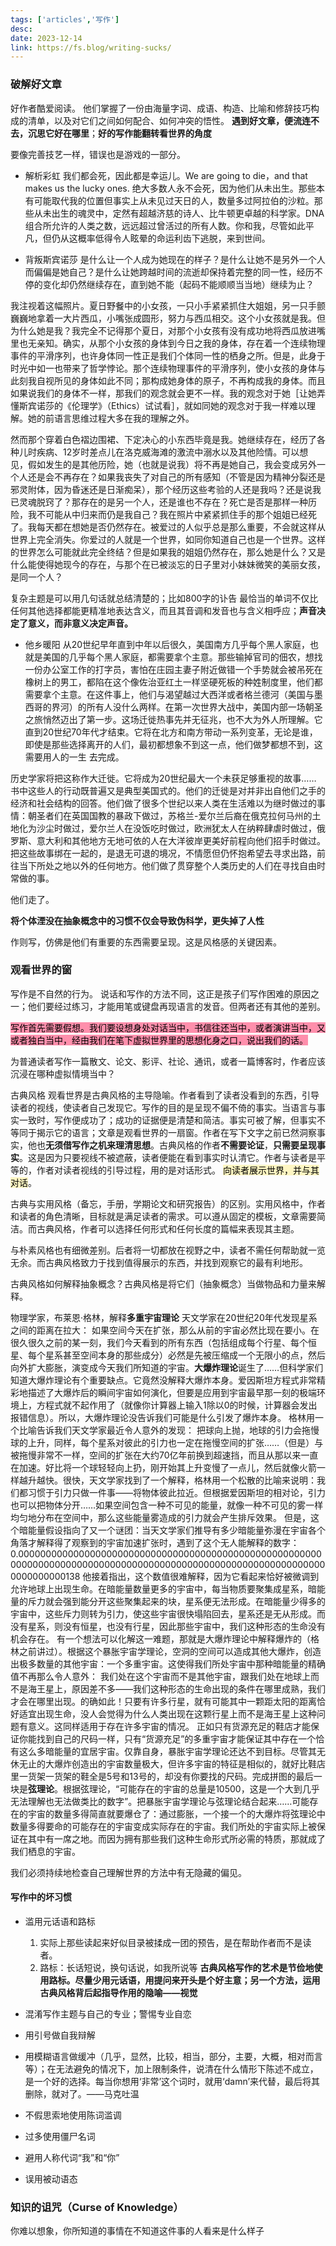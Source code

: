 ```yaml
---
tags: ['articles','写作']
desc: 
date: 2023-12-14
link: https://fs.blog/writing-sucks/
---
```


### 破解好文章

好作者酷爱阅读。
他们掌握了一份由海量字词、成语、构造、比喻和修辞技巧构成的清单，以及对它们之间如何配合、如何冲突的悟性。
**遇到好文章，便流连不去，沉思它好在哪里**；**好的写作能翻转看世界的角度**

要像完善技艺一样，错误也是游戏的一部分。

- 解析彩虹
我们都会死，因此都是幸运儿。We are going to die，and that makes us the lucky ones.
绝大多数人永不会死，因为他们从未出生。那些本有可能取代我的位置但事实上从未见过天日的人，数量多过阿拉伯的沙粒。那些从未出生的魂灵中，定然有超越济慈的诗人、比牛顿更卓越的科学家。DNA组合所允许的人类之数，远远超过曾活过的所有人数。你和我，尽管如此平凡，但仍从这概率低得令人眩晕的命运利齿下逃脱，来到世间。


- 背叛斯宾诺莎
是什么让一个人成为她现在的样子？是什么让她不是另外一个人而偏偏是她自己？是什么让她跨越时间的流逝却保持着完整的同一性，经历不停的变化却仍然继续存在，直到她不能（起码不能顺顺当当地）继续为止？

我注视着这幅照片。夏日野餐中的小女孩，一只小手紧紧抓住大姐姐，另一只手颤巍巍地拿着一大片西瓜，小嘴张成圆形，努力与西瓜相交。这个小女孩就是我。但为什么她是我？我完全不记得那个夏日，对那个小女孩有没有成功地将西瓜放进嘴里也无亲知。确实，从那个小女孩的身体到今日之我的身体，存在着一个连续物理事件的平滑序列，也许身体同一性正是我们个体同一性的栖身之所。但是，此身于时光中如一也带来了哲学悖论。那个连续物理事件的平滑序列，使小女孩的身体与此刻我自视所见的身体如此不同；那构成她身体的原子，不再构成我的身体。而且如果说我们的身体不一样，那我们的观念就会更不一样。我的观念对于她［让她弄懂斯宾诺莎的《伦理学》（Ethics）试试看］，就如同她的观念对于我一样难以理解。她的前语言思维过程大多在我的理解之外。

然而那个穿着白色褶边围裙、下定决心的小东西毕竟是我。她继续存在，经历了各种儿时疾病、12岁时差点儿在洛克威海滩的激流中溺水以及其他险情。可以想见，假如发生的是其他历险，她（也就是说我）将不再是她自己，我会变成另外一个人还是会不再存在？如果我丧失了对自己的所有感知（不管是因为精神分裂还是邪灵附体，因为昏迷还是日渐痴呆），那个经历这些考验的人还是我吗？还是说我已灵魂脱窍了？那存在的是另一个人，还是谁也不存在？死亡是否是那样一种历险，我不可能从中归来而仍是我自己？我在照片中紧紧抓住手的那个姐姐已经死了。我每天都在想她是否仍然存在。被爱过的人似乎总是那么重要，不会就这样从世界上完全消失。你爱过的人就是一个世界，如同你知道自己也是一个世界。这样的世界怎么可能就此完全终结？但是如果我的姐姐仍然存在，那么她是什么？又是什么能使得她现今的存在，与那个在已被淡忘的日子里对小妹妹微笑的美丽女孩，是同一个人？



复杂主题是可以用几句话就总结清楚的；比如800字的讣告
最恰当的单词不仅比任何其他选择都能更精准地表达含义，而且其音调和发音也与含义相呼应；**声音决定了意义，而非意义决定声音。**


- 他乡暖阳
从20世纪早年直到中年以后很久，美国南方几乎每个黑人家庭，也就是美国的几乎每个黑人家庭，都需要拿个主意。那些输掉官司的佃农，想找一份办公室工作的打字员，害怕在庄园主妻子附近做错一个手势就会被吊死在橡树上的男工，都陷在这个像佐治亚红土一样坚硬死板的种姓制度里，他们都需要拿个主意。在这件事上，他们与渴望越过大西洋或者格兰德河（美国与墨西哥的界河）的所有人没什么两样。在第一次世界大战中，美国内部一场朝圣之旅悄然迈出了第一步。这场迁徙热事先并无征兆，也不大为外人所理解。它直到20世纪70年代才结束。它将在北方和南方带动一系列变革，无论是谁，即使是那些选择离开的人们，最初都想象不到这一点，他们做梦都想不到，这需要用人的一生
去完成。

历史学家将把这称作大迁徙。它将成为20世纪最大一个未获足够重视的故事……
书中这些人的行动既普遍又是典型美国式的。他们的迁徙是对并非出自他们之手的经济和社会结构的回答。他们做了很多个世纪以来人类在生活难以为继时做过的事情：朝圣者们在英国国教的暴政下做过，苏格兰-爱尔兰后裔在俄克拉何马州的土地化为沙尘时做过，爱尔兰人在没饭吃时做过，欧洲犹太人在纳粹肆虐时做过，俄罗斯、意大利和其他地方无地可依的人在大洋彼岸更美好前程向他们招手时做过。把这些故事绑在一起的，是退无可退的境况，不情愿但仍怀抱希望去寻求出路，前往当下所处之地以外的任何地方。他们做了贯穿整个人类历史的人们在寻找自由时常做的事。

他们走了。

**将个体湮没在抽象概念中的习惯不仅会导致伪科学，更失掉了人性**

作则写，仿佛是他们有重要的东西需要呈现。这是风格感的关键因素。


### 观看世界的窗

写作是不自然的行为。
说话和写作的方法不同，这正是孩子们写作困难的原因之一；他们要经过练习，才能用笔或键盘再现语言的发音。但两者还有其他的差别。

<mark style="background: #FF5582A6;">写作首先需要假想。我们要设想身处对话当中，书信往还当中，或者演讲当中，又或者独白当中，经由我们在笔下虚拟世界里的思想化身之口，说出我们的话。</mark>


为普通读者写作一篇散文、论文、影评、社论、通讯，或者一篇博客时，作者应该沉浸在哪种虚拟情境当中？

古典风格
	观看世界是古典风格的主导隐喻。作者看到了读者没看到的东西，引导读者的视线，使读者自己发现它。写作的目的是呈现不偏不倚的事实。当语言与事实一致时，写作便成功了；成功的证据便是清楚和简洁。事实可被了解，但事实不等同于揭示它的语言；文章是观看世界的一扇窗。作者在写下文字之前已然洞察事实，他也**无须借写作之机来理清思想**。古典风格的作者**不需要论证**，**只需要呈现事实**。这是因为只要视线不被遮蔽，读者便能在看到事实时认清它。作者与读者是平等的，作者对读者视线的引导过程，用的是对话形式。
<mark style="background: #FFF3A3A6;">向读者展示世界，并与其对话</mark>。

古典与实用风格（备忘，手册，学期论文和研究报告）的区别。实用风格中，作者和读者的角色清晰，目标就是满足读者的需求。可以遵从固定的模板，文章需要简洁。而古典风格，作者可以选择任何形式和任何长度的篇幅来表现其主题。

与朴素风格也有细微差别。后者将一切都放在视野之中，读者不需任何帮助就一览无余。而古典风格致力于找到值得展示的东西，并找到观察它的最有利地形。

古典风格如何解释抽象概念？古典风格是将它们（抽象概念）当做物品和力量来解释。

物理学家，布莱恩·格林，解释**多重宇宙理论**
	天文学家在20世纪20年代发现星系之间的距离在拉大：
	如果空间今天在扩张，那么从前的宇宙必然比现在要小。在很久很久之前的某一刻，我们今天看到的所有东西（包括组成每个行星、每个恒星、每个星系甚至空间本身的那些成分）必然是先被压缩成一个无限小的点，然后向外扩大膨胀，演变成今天我们所知道的宇宙。**大爆炸理论**诞生了……但科学家们知道大爆炸理论有个重要缺点。它竟然没解释大爆炸本身。爱因斯坦方程式非常精彩地描述了大爆炸后的瞬间宇宙如何演化，但要是应用到宇宙最早那一刻的极端环境上，方程式就不起作用了（就像你计算器上输入1除以0的时候，计算器会发出报错信息）。所以，大爆炸理论没告诉我们可能是什么引发了爆炸本身。
	格林用一个比喻告诉我们天文学家最近令人意外的发现：
	把球向上抛，地球的引力会拖慢球的上升，同样，每个星系对彼此的引力也一定在拖慢空间的扩张……（但是）与被拖慢非常不一样，空间的扩张在大约70亿年前换到超速挡，而且从那以来一直在加速。好比将一个球轻轻向上扔，刚开始其上升变慢了一点儿，然后就像火箭一样越升越快。很快，天文学家找到了一个解释，格林用一个松散的比喻来说明：我们都习惯于引力只做一件事——将物体彼此拉近。但根据爱因斯坦的相对论，引力也可以把物体分开……如果空间包含一种不可见的能量，就像一种不可见的雾一样均匀地分布在空间中，那么这些能量雾造成的引力就会产生排斥效果。
	但是，这个暗能量假设指向了又一个谜团：当天文学家们推导有多少暗能量弥漫在宇宙各个角落才解释得了观察到的宇宙加速扩张时，遇到了这个无人能解释的数字：0.00000000000000000000000000000000000000000000000000000000000000000000000000000000000000000000000000000000000000000000000000138
	他接着指出，这个数值很难解释，因为它看起来恰好被微调到允许地球上出现生命。在暗能量数量更多的宇宙中，每当物质要聚集成星系，暗能量的斥力就会强到能分开这些聚集起来的块，星系便无法形成。在暗能量少得多的宇宙中，这些斥力则转为引力，使这些宇宙很快塌陷回去，星系还是无从形成。而没有星系，则没有恒星，也没有行星，因此那些宇宙中，我们这种形态的生命没有机会存在。
	有一个想法可以化解这一难题，那就是大爆炸理论中解释爆炸的（格林之前讲过）。根据这个暴胀宇宙学理论，空洞的空间可以造成其他大爆炸，创造出极多数量的其他宇宙：一个多重宇宙。这使得我们所处宇宙中那种暗能量的精确值不再那么令人意外：
	我们处在这个宇宙而不是其他宇宙，跟我们处在地球上而不是海王星上，原因差不多——我们这种形态的生命出现的条件在哪里成熟，我们才会在哪里出现。的确如此！只要有许多行星，就有可能其中一颗距太阳的距离恰好适宜出现生命，没人会觉得为什么人类出现在这颗行星上而不是海王星上这种问题有意义。这同样适用于存在许多宇宙的情况。
	正如只有货源充足的鞋店才能保证你能找到自己的尺码一样，只有“货源充足”的多重宇宙才能保证其中存在一个恰有这么多暗能量的宜居宇宙。仅靠自身，暴胀宇宙学理论还达不到目标。尽管其无休无止的大爆炸创造出的宇宙数量极大，但许多宇宙的特征是相似的，就好比鞋店里一货架一货架的鞋全是5号和13号的，却没有你要找的尺码。完成拼图的最后一块是**弦理论**。根据弦理论，“可能存在的宇宙的总量是10500，这是一个大到几乎无法理解也无法做类比的数字”。把暴胀宇宙学理论与弦理论结合起来……可能存在的宇宙的数量多得简直就要爆仓了：通过膨胀，一个接一个的大爆炸将弦理论中数量多得要命的可能存在的宇宙变成实际存在的宇宙。我们所处的宇宙实际上被保证在其中有一席之地。而因为拥有那些我们这种生命形式所必需的特质，那就成了我们栖息的宇宙。

我们必须持续地检查自己理解世界的方法中有无隐藏的偏见。

#### 写作中的坏习惯

- 滥用元话语和路标
	1. 实际上那些读起来好似目录被揉成一团的预告，是在帮助作者而不是读者。
	2. 路标：长话短说，换句话说，如我所说等
**古典风格写作的艺术是节俭地使用路标。尽量少用元话语，用提问来开头是个好主意；另一个方法，运用古典风格背后起指导作用的隐喻——视觉**

- 混淆写作主题与自己的专业；警惕专业自恋
- 用引号做自我辩解
- 用模糊语言做缓冲（几乎，显然，比较，相当，部分，主要，大概，相对而言等）；在无法避免的情况下，加上限制条件，说清在什么情形下陈述不成立，是一个好的选择。每当你想用‘非常’这个词时，就用‘damn’来代替，最后将其删除，就对了。——马克吐温
- 不假思索地使用陈词滥调
- 过多使用僵尸名词
- 避用人称代词“我”和“你”
- 误用被动语态

### 知识的诅咒（Curse of Knowledge）

你难以想象，你所知道的事情在不知道这件事的人看来是什么样子























